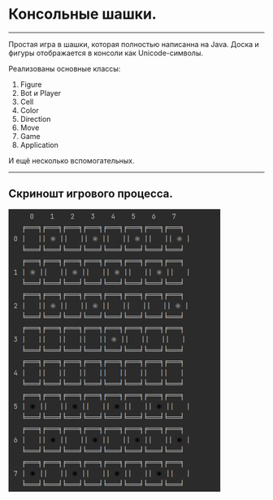 # Консольные шашки.

---

Простая игра в шашки, которая полностью написанна на Java. Доска и фигуры отображается в консоли как Unicode-символы.

Реализованы основные классы:

1) Figure
2) Bot и Player
3) Cell
4) Color
5) Direction   
6) Move
7) Game
8) Application

И ещё несколько вспомогательных.

---

## Скриношт игрового процесса.

![game](/img/game.jpg "Скриношт игрового процесса.")